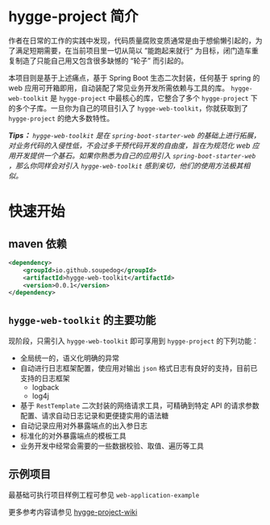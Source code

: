 # hygge-project 简介
作者在日常的工作的实践中发现，代码质量腐败变质通常是由于想偷懒引起的，为了满足短期需要，在当前项目里一切从简以 ”能跑起来就行“ 为目标，闭门造车重复制造了只能自己用又包含很多缺憾的 “轮子” 而引起的。

本项目则是基于上述痛点，基于 Spring Boot 生态二次封装，任何基于 spring 的 web 应用可开箱即用，自动装配了常见业务开发所需依赖与工具的库。
``hygge-web-toolkit`` 是 ``hygge-project`` 中最核心的库，它整合了多个 ``hygge-project`` 下的多个子库。一旦你为自己的项目引入了 ``hygge-web-toolkit``，你就获取到了 ``hygge-project`` 的绝大多数特性。

***Tips：** ``hygge-web-toolkit`` 是在 ``spring-boot-starter-web`` 的基础上进行拓展，对业务代码的入侵性低，不会过多干预代码开发的自由度，旨在为规范化 web 应用开发提供一个基石。如果你熟悉为自己的应用引入 ``spring-boot-starter-web`` ，那么你同样会对引入 ``hygge-web-toolkit`` 感到亲切，他们的使用方法极其相似。*

# 快速开始

## maven 依赖

```xml
<dependency>
    <groupId>io.github.soupedog</groupId>
    <artifactId>hygge-web-toolkit</artifactId>
    <version>0.0.1</version>
</dependency>
```

## ``hygge-web-toolkit`` 的主要功能
现阶段，只需引入 ``hygge-web-toolkit`` 即可享用到 ``hygge-project`` 的下列功能：

- 全局统一的，语义化明确的异常
- 自动进行日志框架配置，使应用对输出 ``json`` 格式日志有良好的支持，目前已支持的日志框架
  - logback
  - log4j
- 基于 ``RestTemplate`` 二次封装的网络请求工具，可精确到特定 API 的请求参数配置、请求自动日志记录和更便捷实用的语法糖
- 自动记录应用对外暴露端点的出入参日志
- 标准化的对外暴露端点的模板工具
- 业务开发中经常会需要的一些数据校验、取值、遍历等工具

## 示例项目

最基础可执行项目样例工程可参见 ``web-application-example``


更多参考内容请参见  [hygge-project-wiki](https://github.com/soupedog/hygge-project/wiki)